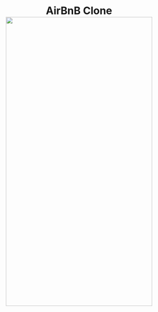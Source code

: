 <h1 align="center">AirBnB Clone <img src="https://s3.amazonaws.com/alx-intranet.hbtn.io/uploads/medias/2018/6/65f4a1dd9c51265f49d0.png?X-Amz-Algorithm=AWS4-HMAC-SHA256&X-Amz-Credential=AKIARDDGGGOUSBVO6H7D%2F20230208%2Fus-east-1%2Fs3%2Faws4_request&X-Amz-Date=20230208T211046Z&X-Amz-Expires=86400&X-Amz-SignedHeaders=host&X-Amz-Signature=0af40e5c5c78b1bb8cf4d9dd00cb6bc7f808e17d9a15159f19ad28827383189d" width="400" height="790"></h1>
